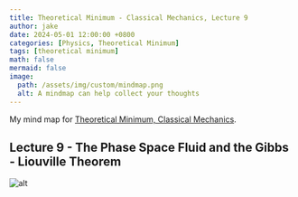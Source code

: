 ```yaml
---
title: Theoretical Minimum - Classical Mechanics, Lecture 9
author: jake
date: 2024-05-01 12:00:00 +0800
categories: [Physics, Theoretical Minimum]
tags: [theoretical minimum]
math: false
mermaid: false
image:
  path: /assets/img/custom/mindmap.png
  alt: A mindmap can help collect your thoughts
---
```

My mind map for [Theoretical Minimum, Classical Mechanics](https://theoreticalminimum.com/courses/classical-mechanics/2011/fall).

## Lecture 9 - The Phase Space Fluid and the Gibbs - Liouville Theorem
![alt](assets/img/custom/B1L9.png)
